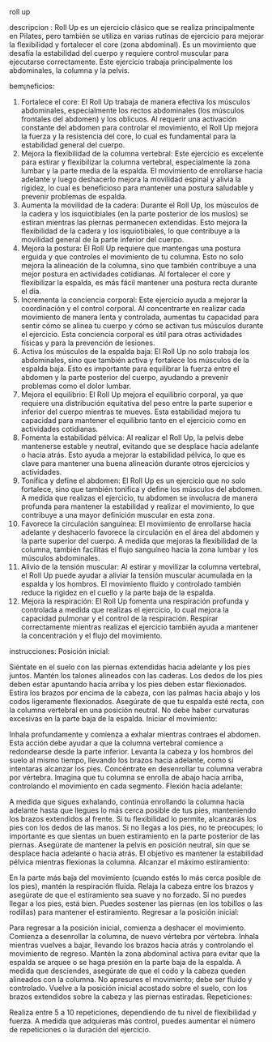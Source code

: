 roll up

descripcion :
Roll Up es un ejercicio clásico que se realiza principalmente en Pilates, pero también se utiliza en varias rutinas de ejercicio para mejorar la flexibilidad y fortalecer el core (zona abdominal). Es un movimiento que desafía la estabilidad del cuerpo y requiere control muscular para ejecutarse correctamente. Este ejercicio trabaja principalmente los abdominales, la columna y la pelvis.

bem¡neficios:
1. Fortalece el core:
El Roll Up trabaja de manera efectiva los músculos abdominales, especialmente los rectos abdominales (los músculos frontales del abdomen) y los oblicuos. Al requerir una activación constante del abdomen para controlar el movimiento, el Roll Up mejora la fuerza y la resistencia del core, lo cual es fundamental para la estabilidad general del cuerpo.
2. Mejora la flexibilidad de la columna vertebral:
Este ejercicio es excelente para estirar y flexibilizar la columna vertebral, especialmente la zona lumbar y la parte media de la espalda. El movimiento de enrollarse hacia adelante y luego deshacerlo mejora la movilidad espinal y alivia la rigidez, lo cual es beneficioso para mantener una postura saludable y prevenir problemas de espalda.
3. Aumenta la movilidad de la cadera:
Durante el Roll Up, los músculos de la cadera y los isquiotibiales (en la parte posterior de los muslos) se estiran mientras las piernas permanecen extendidas. Esto mejora la flexibilidad de la cadera y los isquiotibiales, lo que contribuye a la movilidad general de la parte inferior del cuerpo.
4. Mejora la postura:
El Roll Up requiere que mantengas una postura erguida y que controles el movimiento de tu columna. Esto no solo mejora la alineación de la columna, sino que también contribuye a una mejor postura en actividades cotidianas. Al fortalecer el core y flexibilizar la espalda, es más fácil mantener una postura recta durante el día.
5. Incrementa la conciencia corporal:
Este ejercicio ayuda a mejorar la coordinación y el control corporal. Al concentrarte en realizar cada movimiento de manera lenta y controlada, aumentas tu capacidad para sentir cómo se alinea tu cuerpo y cómo se activan tus músculos durante el ejercicio. Esta conciencia corporal es útil para otras actividades físicas y para la prevención de lesiones.
6. Activa los músculos de la espalda baja:
El Roll Up no solo trabaja los abdominales, sino que también activa y fortalece los músculos de la espalda baja. Esto es importante para equilibrar la fuerza entre el abdomen y la parte posterior del cuerpo, ayudando a prevenir problemas como el dolor lumbar.
7. Mejora el equilibrio:
El Roll Up mejora el equilibrio corporal, ya que requiere una distribución equitativa del peso entre la parte superior e inferior del cuerpo mientras te mueves. Esta estabilidad mejora tu capacidad para mantener el equilibrio tanto en el ejercicio como en actividades cotidianas.
8. Fomenta la estabilidad pélvica:
Al realizar el Roll Up, la pelvis debe mantenerse estable y neutral, evitando que se desplace hacia adelante o hacia atrás. Esto ayuda a mejorar la estabilidad pélvica, lo que es clave para mantener una buena alineación durante otros ejercicios y actividades.
9. Tonifica y define el abdomen:
El Roll Up es un ejercicio que no solo fortalece, sino que también tonifica y define los músculos del abdomen. A medida que realizas el ejercicio, tu abdomen se involucra de manera profunda para mantener la estabilidad y realizar el movimiento, lo que contribuye a una mayor definición muscular en esta zona.
10. Favorece la circulación sanguínea:
El movimiento de enrollarse hacia adelante y deshacerlo favorece la circulación en el área del abdomen y la parte superior del cuerpo. A medida que mejoras la flexibilidad de la columna, también facilitas el flujo sanguíneo hacia la zona lumbar y los músculos abdominales.
11. Alivio de la tensión muscular:
Al estirar y movilizar la columna vertebral, el Roll Up puede ayudar a aliviar la tensión muscular acumulada en la espalda y los hombros. El movimiento fluido y controlado también reduce la rigidez en el cuello y la parte baja de la espalda.
12. Mejora la respiración:
El Roll Up fomenta una respiración profunda y controlada a medida que realizas el ejercicio, lo cual mejora la capacidad pulmonar y el control de la respiración. Respirar correctamente mientras realizas el ejercicio también ayuda a mantener la concentración y el flujo del movimiento.

instrucciones: 
Posición inicial:

Siéntate en el suelo con las piernas extendidas hacia adelante y los pies juntos.
Mantén los talones alineados con las caderas. Los dedos de los pies deben estar apuntando hacia arriba y los pies deben estar flexionados.
Estira los brazos por encima de la cabeza, con las palmas hacia abajo y los codos ligeramente flexionados.
Asegúrate de que tu espalda esté recta, con la columna vertebral en una posición neutral. No debe haber curvaturas excesivas en la parte baja de la espalda.
Iniciar el movimiento:

Inhala profundamente y comienza a exhalar mientras contraes el abdomen. Esta acción debe ayudar a que la columna vertebral comience a redondearse desde la parte inferior.
Levanta la cabeza y los hombros del suelo al mismo tiempo, llevando los brazos hacia adelante, como si intentaras alcanzar los pies.
Concéntrate en desenrollar tu columna verabra por vértebra. Imagina que tu columna se enrolla de abajo hacia arriba, controlando el movimiento en cada segmento.
Flexión hacia adelante:

A medida que sigues exhalando, continúa enrollando la columna hacia adelante hasta que llegues lo más cerca posible de tus pies, manteniendo los brazos extendidos al frente.
Si tu flexibilidad lo permite, alcanzarás los pies con los dedos de las manos. Si no llegas a los pies, no te preocupes; lo importante es que sientas un buen estiramiento en la parte posterior de las piernas.
Asegúrate de mantener la pelvis en posición neutral, sin que se desplace hacia adelante o hacia atrás. El objetivo es mantener la estabilidad pélvica mientras flexionas la columna.
Alcanzar el máximo estiramiento:

En la parte más baja del movimiento (cuando estés lo más cerca posible de los pies), mantén la respiración fluida. Relaja la cabeza entre los brazos y asegúrate de que el estiramiento sea suave y no forzado.
Si no puedes llegar a los pies, está bien. Puedes sostener las piernas (en los tobillos o las rodillas) para mantener el estiramiento.
Regresar a la posición inicial:

Para regresar a la posición inicial, comienza a deshacer el movimiento. Comienza a desenrollar la columna, de nuevo vértebra por vértebra.
Inhala mientras vuelves a bajar, llevando los brazos hacia atrás y controlando el movimiento de regreso. Mantén la zona abdominal activa para evitar que la espalda se arquee o se haga presión en la parte baja de la espalda.
A medida que desciendes, asegúrate de que el codo y la cabeza queden alineados con la columna. No apresures el movimiento; debe ser fluido y controlado.
Vuelve a la posición inicial acostado sobre el suelo, con los brazos extendidos sobre la cabeza y las piernas estiradas.
Repeticiones:

Realiza entre 5 a 10 repeticiones, dependiendo de tu nivel de flexibilidad y fuerza. A medida que adquieras más control, puedes aumentar el número de repeticiones o la duración del ejercicio.
